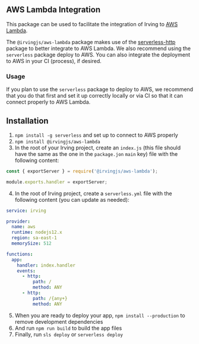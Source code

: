 ## AWS Lambda Integration
This package can be used to facilitate the integration of Irving to [AWS Lambda](https://aws.amazon.com/lambda/).

The `@irvingjs/aws-lambda` package makes use of the [serverless-http](https://www.npmjs.com/package/serverless-http) package to better integrate to AWS Lambda. We also recommend using the `serverless` package deploy to AWS. You can also integrate the deployment to AWS in your CI (process), if desired.

### Usage

If you plan to use the `serverless` package to deploy to AWS, we recommend that you do that first and set it up correctly locally or via CI so that it can connect properly to AWS Lambda.

## Installation
1. `npm install -g serverless` and set up to connect to AWS properly
2. `npm install @irvingjs/aws-lambda`
3. In the root of your Irving project, create an `index.js` (this file should have the same as the one in the `package.jon` `main` key) file with the following content:
```javascript
const { exportServer } = require('@irvingjs/aws-lambda');

module.exports.handler = exportServer;

```
4. In the root of Irving project, create a `serverless.yml` file with the following content (you can update as needed):
```yml
service: irving

provider:
  name: aws
  runtime: nodejs12.x
  region: sa-east-1
  memorySize: 512

functions:
  app:
    handler: index.handler
    events:
      - http:
          path: /
          method: ANY
      - http:
          path: /{any+}
          method: ANY
```
5. When you are ready to deploy your app, `npm install --production` to remove development dependencies
6. And run `npm run build` to build the app files
7. Finally, run `sls deploy` or `serverless deploy`
